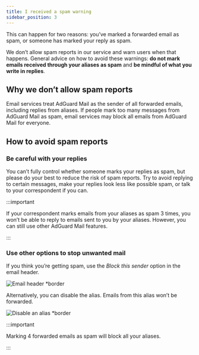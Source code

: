 ```yaml
---
title: I received a spam warning
sidebar_position: 3
---
```


This can happen for two reasons: you’ve marked a forwarded email as spam, or someone has marked your reply as spam.

We don’t allow spam reports in our service and warn users when that happens. General advice on how to avoid these warnings: **do not mark emails received through your aliases as spam** and **be mindful of what you write in replies**.

## Why we don’t allow spam reports

Email services treat AdGuard Mail as the sender of all forwarded emails, including replies from aliases. If people mark too many messages from AdGuard Mail as spam, email services may block all emails from AdGuard Mail for everyone.

## How to avoid spam reports

### Be careful with your replies

You can’t fully control whether someone marks your replies as spam, but please do your best to reduce the risk of spam reports. Try to avoid replying to certain messages, make your replies look less like possible spam, or talk to your correspondent if you can.

:::important

If your correspondent marks emails from your aliases as spam 3 times, you won’t be able to reply to emails sent to you by your aliases. However, you can still use other AdGuard Mail features.

:::

### Use other options to stop unwanted mail

If you think you’re getting spam, use the _Block this sender_ option in the email header.

![Email header \*border](https://cdn.adtidy.org/content/kb/mail/email_header.png)

Alternatively, you can disable the alias. Emails from this alias won’t be forwarded.

![Disable an alias \*border](https://cdn.adtidy.org/content/kb/mail/disable_alias.png)

:::important

Marking 4 forwarded emails as spam will block all your aliases.

:::
